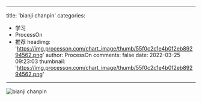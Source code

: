 
---
title: 'bianji chanpin'
categories: 
 - 学习
 - ProcessOn
 - 推荐
headimg: 'https://img.processon.com/chart_image/thumb/55f0c2c1e4b0f2eb89294562.png'
author: ProcessOn
comments: false
date: 2022-03-25 09:23:03
thumbnail: 'https://img.processon.com/chart_image/thumb/55f0c2c1e4b0f2eb89294562.png'
---

<div>   
<img class="thumb" alt="bianji chanpin" src="https://img.processon.com/chart_image/thumb/55f0c2c1e4b0f2eb89294562.png" referrerpolicy="no-referrer">
<p></p>  
</div>
            